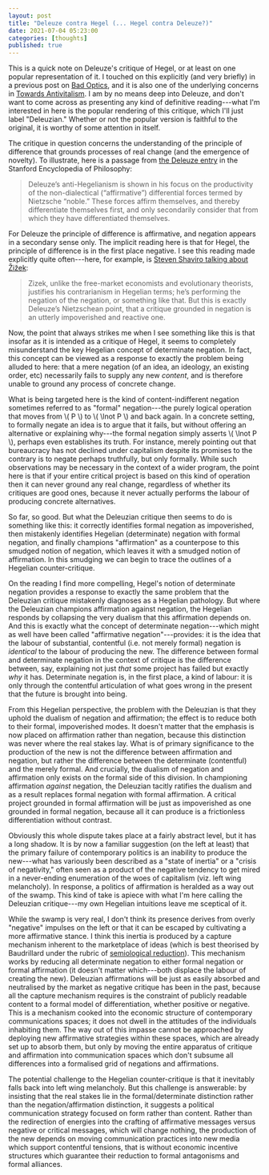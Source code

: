 ```yaml
---
layout: post
title: "Deleuze contra Hegel (... Hegel contra Deleuze?)"
date: 2021-07-04 05:23:00
categories: [thoughts]
published: true
---
```


This is a quick note on Deleuze's critique of Hegel, or at least on one popular representation of it. I touched on this explicitly (and very briefly) in a previous post on [Bad Optics]({{site.baseurl}}/2020/11/08/negation.html), and it is also one of the underlying concerns in [Towards Antivitalism]({{site.baseurl}}/2021/05/31/antivitalism.html). I am by no means deep into Deleuze, and don't want to come across as presenting any kind of definitive reading---what I'm interested in here is the popular rendering of this critique, which I'll just label "Deleuzian." Whether or not the popular version is faithful to the original, it is worthy of some attention in itself.

<!--more-->

The critique in question concerns the understanding of the principle of difference that grounds processes of real change (and the emergence of novelty). To illustrate, here is a passage from [the Deleuze entry](https://plato.stanford.edu/entries/deleuze/#DelReaOthPhi) in the Stanford Encyclopedia of Philosophy:

> Deleuze’s anti-Hegelianism is shown in his focus on the productivity of the non-dialectical (“affirmative”) differential forces termed by Nietzsche “noble.” These forces affirm themselves, and thereby differentiate themselves first, and only secondarily consider that from which they have differentiated themselves.

For Deleuze the principle of difference is affirmative, and negation appears in a secondary sense only. The implicit reading here is that for Hegel, the principle of difference is in the first place negative. I see this reading made explicitly quite often---here, for example, is [Steven Shaviro talking about Žižek](http://www.shaviro.com/Blog/?p=574):

> Zizek, unlike the free-market economists and evolutionary theorists, justifies his contrarianism in Hegelian terms; he’s performing the negation of the negation, or something like that. But this is exactly Deleuze’s Nietzschean point, that a critique grounded in negation is an utterly impoverished and reactive one.

Now, the point that always strikes me when I see something like this is that insofar as it is intended as a critique of Hegel, it seems to completely misunderstand the key Hegelian concept of determinate negation. In fact, this concept can be viewed as a response to exactly the problem being alluded to here: that a mere negation (of an idea, an ideology, an existing order, etc) necessarily fails to supply any new _content_, and is therefore unable to ground any process of concrete change.

What is being targeted here is the kind of content-indifferent negation sometimes referred to as "formal" negation---the purely logical operation that moves from \\( P \\) to \\( \lnot P \\) and back again. In a concrete setting, to formally negate an idea is to argue that it fails, but without offering an alternative or explaining why---the formal negation simply asserts \\( \lnot P \\), perhaps even establishes its truth. For instance, merely pointing out that bureaucracy has not declined under capitalism despite its promises to the contrary is to negate perhaps truthfully, but only formally. While such observations may be necessary in the context of a wider program, the point here is that if your entire critical project is based on this kind of operation then it can never ground any real change, regardless of whether its critiques are good ones, because it never actually performs the labour of producing concrete alternatives.

So far, so good. But what the Deleuzian critique then seems to do is something like this: it correctly identifies formal negation as impoverished, then mistakenly identifies Hegelian (determinate) negation with formal negation, and finally champions "affirmation" as a counterpose to this smudged notion of negation, which leaves it with a smudged notion of affirmation. In this smudging we can begin to trace the outlines of a Hegelian counter-critique.

On the reading I find more compelling, Hegel's notion of determinate negation provides a response to exactly the same problem that the Deleuzian critique mistakenly diagnoses as a Hegelian pathology. But where the Deleuzian champions affirmation against negation, the Hegelian responds by collapsing the very dualism that this affirmation depends on. And this is exactly what the concept of determinate negation---which might as well have been called "affirmative negation"---provides: it is the idea that the labour of substantial, contentful (i.e. not merely formal) negation is _identical_ to the labour of producing the new. The difference between formal and determinate negation in the context of critique is the difference between, say, explaining not just _that_ some project has failed but exactly _why_ it has. Determinate negation is, in the first place, a kind of labour: it is only through the contentful articulation of what goes wrong in the present that the future is brought into being.

From this Hegelian perspective, the problem with the Deleuzian is that they uphold the dualism of negation and affirmation; the effect is to reduce both to their formal, impoverished modes. It doesn't matter that the emphasis is now placed on affirmation rather than negation, because this distinction was never where the real stakes lay. What is of primary significance to the production of the new is not the difference between affirmation and negation, but rather the difference between the determinate (contentful) and the merely formal. And crucially, the dualism of negation and affirmation only exists on the formal side of this division. In championing affirmation _against_ negation, the Deleuzian tacitly ratifies the dualism and as a result replaces formal negation with formal affirmation. A critical project grounded in formal affirmation will be just as impoverished as one grounded in formal negation, because all it can produce is a frictionless differentiation without contrast.

Obviously this whole dispute takes place at a fairly abstract level, but it has a long shadow. It is by now a familiar suggestion (on the left at least) that the primary failure of contemporary politics is an inability to produce the new---what has variously been described as a "state of inertia" or a "crisis of negativity," often seen as a product of the negative tendency to get mired in a never-ending enumeration of the woes of capitalism (viz. left wing melancholy). In response, a politics of affirmation is heralded as a way out of the swamp. This kind of take is apiece with what I'm here calling the Deleuzian critique---my own Hegelian intuitions leave me sceptical of it.

While the swamp is very real, I don't think its presence derives from overly "negative" impulses on the left or that it can be escaped by cultivating a more affirmative stance. I think this inertia is produced by a capture mechanism inherent to the marketplace of ideas (which is best theorised by Baudrillard under the rubric of [semiological reduction]({{site.baseurl}}/assets/pdf/baudrillard-semiological.pdf)). This mechanism works by reducing all determinate negation to either formal negation or formal affirmation (it doesn't matter which---both displace the labour of creating the new). Deleuzian affirmations will be just as easily absorbed and neutralised by the market as negative critique has been in the past, because all the capture mechanism requires is the constraint of publicly readable content to a formal model of differentiation, whether positive or negative. This is a mechanism cooked into the economic structure of contemporary communications spaces; it does not dwell in the attitudes of the individuals inhabiting them. The way out of this impasse cannot be approached by deploying new affirmative strategies within these spaces, which are already set up to absorb them, but only by moving the entire apparatus of critique and affirmation into communication spaces which don't subsume all differences into a formalised grid of negations and affirmations.

The potential challenge to the Hegelian counter-critique is that it inevitably falls back into left wing melancholy. But this challenge is answerable: by insisting that the real stakes lie in the formal/determinate distinction rather than the negation/affirmation distinction, it suggests a political communication strategy focused on form rather than content. Rather than the redirection of energies into the crafting of affirmative messages versus negative or critical messages, which will change nothing, the production of the new depends on moving communication practices into new media which support contentful tensions, that is without economic incentive structures which guarantee their reduction to formal antagonisms and formal alliances.
